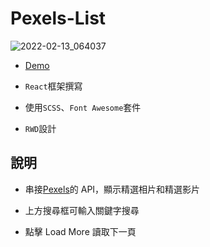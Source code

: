 # Pexels-List

![2022-02-13_064037](https://user-images.githubusercontent.com/92734689/153731003-61d9d336-ede9-4286-8d51-df842215a130.png)

- [Demo](https://gbf555136.github.io/Pexels-List/)

- `React`框架撰寫

- 使用`SCSS`、`Font Awesome`套件

- `RWD`設計

## 說明

- 串接[Pexels](https://www.pexels.com/zh-tw/)的 API，顯示精選相片和精選影片

- 上方搜尋框可輸入關鍵字搜尋

- 點擊 Load More 讀取下一頁
